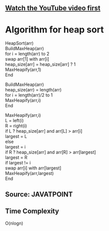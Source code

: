 ## [Watch the YouTube video first](https://youtu.be/nJ6FdAIr_6g)

# Algorithm for heap sort

HeapSort(arr)  
BuildMaxHeap(arr)  
for i = length(arr) to 2  
    swap arr[1] with arr[i]  
        heap_size[arr] = heap_size[arr] ? 1  
        MaxHeapify(arr,1)  
End 

BuildMaxHeap(arr)  
    heap_size(arr) = length(arr)  
    for i = length(arr)/2 to 1  
MaxHeapify(arr,i)  
End 

MaxHeapify(arr,i)  
L = left(i)  
R = right(i)  
if L ? heap_size[arr] and arr[L] > arr[i]  
largest = L  
else  
largest = i  
if R ? heap_size[arr] and arr[R] > arr[largest]  
largest = R  
if largest != i  
swap arr[i] with arr[largest]  
MaxHeapify(arr,largest)  
End   

## Source: JAVATPOINT

## Time Complexity

O(nlogn)